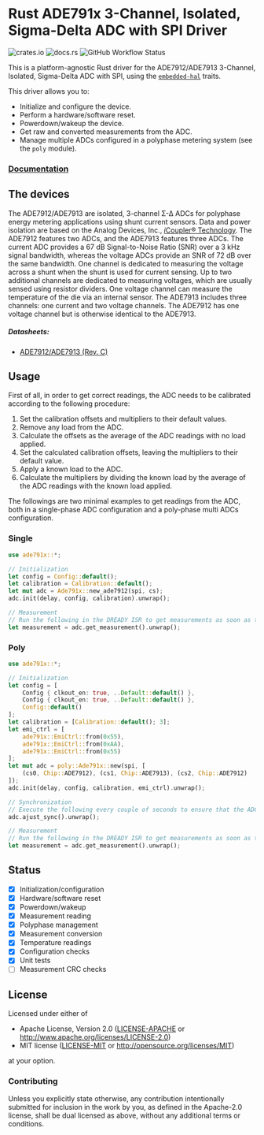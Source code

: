 # Rust ADE791x 3-Channel, Isolated, Sigma-Delta ADC with SPI Driver 

![crates.io](https://img.shields.io/crates/v/ade791x)
![docs.rs](https://img.shields.io/docsrs/ade791x)
![GitHub Workflow Status](https://img.shields.io/github/workflow/status/GrepitAB/ade791x-rs/Cargo)

This is a platform-agnostic Rust driver for the ADE7912/ADE7913 3-Channel, Isolated, Sigma-Delta ADC with SPI, using the [`embedded-hal`](https://github.com/rust-embedded/embedded-hal) traits.

This driver allows you to:

- Initialize and configure the device.
- Perform a hardware/software reset.
- Powerdown/wakeup the device.
- Get raw and converted measurements from the ADC.
- Manage multiple ADCs configured in a polyphase metering system (see the `poly` module).

### [Documentation](https://docs.rs/ade791x)

## The devices

The ADE7912/ADE7913 are isolated, 3-channel Σ-Δ ADCs for polyphase energy metering applications using shunt current sensors. Data and power isolation are based on the Analog Devices, Inc., [*i*Coupler® Technology](https://www.analog.com/en/products/landing-pages/001/icoupler-technology-alternative-to-optocouplers.html). The ADE7912 features two ADCs, and the ADE7913 features three ADCs. The current ADC provides a 67 dB Signal-to-Noise Ratio (SNR) over a 3 kHz signal bandwidth, whereas the voltage ADCs provide an SNR of 72 dB over the same bandwidth. One channel is dedicated to measuring the voltage across a shunt when the shunt is used for current sensing. Up to two additional channels are dedicated to measuring voltages, which are usually sensed using resistor dividers. One voltage channel can measure the temperature of the die via an internal sensor. The ADE7913 includes three channels: one current and two voltage channels. The ADE7912 has one voltage channel but is otherwise identical to the ADE7913.

##### Datasheets:

- [ADE7912/ADE7913 (Rev. C)](https://www.analog.com/media/en/technical-documentation/data-sheets/ade7912_7913.pdf)

## Usage

First of all, in order to get correct readings, the ADC needs to be calibrated according to the following procedure:

1. Set the calibration offsets and multipliers to their default values.
2. Remove any load from the ADC.
3. Calculate the offsets as the average of the ADC readings with no load applied.
4. Set the calculated calibration offsets, leaving the multipliers to their default value.
5. Apply a known load to the ADC.
6. Calculate the multipliers by dividing the known load by the average of the ADC readings with the known load applied.

The followings are two minimal examples to get readings from the ADC, both in a single-phase ADC configuration and a poly-phase multi ADCs configuration.

### Single

```rust
use ade791x::*;

// Initialization
let config = Config::default();
let calibration = Calibration::default();
let mut adc = Ade791x::new_ade7912(spi, cs);
adc.init(delay, config, calibration).unwrap();

// Measurement
// Run the following in the DREADY ISR to get measurements as soon as they are ready
let measurement = adc.get_measurement().unwrap();
```

### Poly

```rust
use ade791x::*;

// Initialization
let config = [
    Config { clkout_en: true, ..Default::default() },
    Config { clkout_en: true, ..Default::default() },
    Config::default()
];
let calibration = [Calibration::default(); 3];
let emi_ctrl = [
    ade791x::EmiCtrl::from(0x55),
    ade791x::EmiCtrl::from(0xAA),
    ade791x::EmiCtrl::from(0x55)
];
let mut adc = poly::Ade791x::new(spi, [
    (cs0, Chip::ADE7912), (cs1, Chip::ADE7913), (cs2, Chip::ADE7912)
]);
adc.init(delay, config, calibration, emi_ctrl).unwrap();

// Synchronization
// Execute the following every couple of seconds to ensure that the ADCs are always in sync
adc.ajust_sync().unwrap();

// Measurement
// Run the following in the DREADY ISR to get measurements as soon as they are ready
let measurement = adc.get_measurement().unwrap();
```

## Status

- [x] Initialization/configuration
- [x] Hardware/software reset
- [x] Powerdown/wakeup
- [x] Measurement reading
- [x] Polyphase management
- [x] Measurement conversion
- [x] Temperature readings
- [x] Configuration checks
- [x] Unit tests
- [ ] Measurement CRC checks

## License

Licensed under either of

* Apache License, Version 2.0 ([LICENSE-APACHE](LICENSE-APACHE) or http://www.apache.org/licenses/LICENSE-2.0)
* MIT license ([LICENSE-MIT](LICENSE-MIT) or http://opensource.org/licenses/MIT)

at your option.

### Contributing

Unless you explicitly state otherwise, any contribution intentionally submitted for inclusion in the work by you, as defined in the Apache-2.0 license, shall be dual licensed as above, without any additional terms or conditions.
